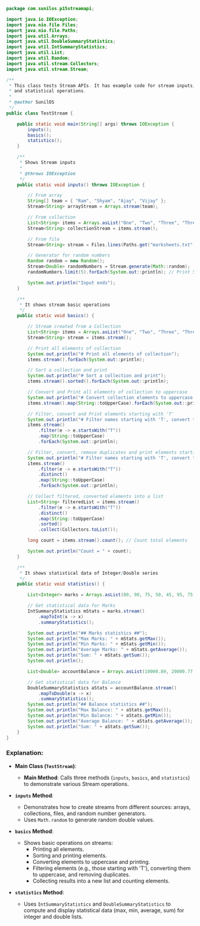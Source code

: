 
```java
package com.sunilos.p15streamapi;

import java.io.IOException;
import java.nio.file.Files;
import java.nio.file.Paths;
import java.util.Arrays;
import java.util.DoubleSummaryStatistics;
import java.util.IntSummaryStatistics;
import java.util.List;
import java.util.Random;
import java.util.stream.Collectors;
import java.util.stream.Stream;

/**
 * This class tests Stream APIs. It has example code for stream inputs, basics,
 * and statistical operations.
 * 
 * @author SunilOS
 */
public class TestStream {

    public static void main(String[] args) throws IOException {
        inputs();
        basics();
        statistics();
    }

    /**
     * Shows Stream inputs
     * 
     * @throws IOException
     */
    public static void inputs() throws IOException {

        // From array
        String[] team = { "Ram", "Shyam", "Ajay", "Vijay" };
        Stream<String> arrayStream = Arrays.stream(team);

        // From collection
        List<String> items = Arrays.asList("One", "Two", "Three", "Three", "Four");
        Stream<String> collectionStream = items.stream();

        // From file
        Stream<String> stream = Files.lines(Paths.get("marksheets.txt"));

        // Generator for random numbers
        Random random = new Random();
        Stream<Double> randomNumbers = Stream.generate(Math::random);
        randomNumbers.limit(5).forEach(System.out::println); // Print 5 random doubles

        System.out.println("Input ends");
    }

    /**
     * It shows stream basic operations
     */
    public static void basics() {

        // Stream created from a Collection
        List<String> items = Arrays.asList("One", "Two", "Three", "Three", "Four");
        Stream<String> stream = items.stream();

        // Print all elements of collection
        System.out.println("# Print all elements of collection");
        items.stream().forEach(System.out::println);

        // Sort a collection and print
        System.out.println("# Sort a collection and print");
        items.stream().sorted().forEach(System.out::println);

        // Convert and Print all elements of collection to uppercase
        System.out.println("# Convert collection elements to uppercase and print");
        items.stream().map(String::toUpperCase).forEach(System.out::println);

        // Filter, convert and Print elements starting with 'T'
        System.out.println("# Filter names starting with 'T', convert to uppercase and print");
        items.stream()
            .filter(e -> e.startsWith("T"))
            .map(String::toUpperCase)
            .forEach(System.out::println);

        // Filter, convert, remove duplicates and print elements starting with 'T'
        System.out.println("# Filter names starting with 'T', convert to uppercase, remove duplicates, and print");
        items.stream()
            .filter(e -> e.startsWith("T"))
            .distinct()
            .map(String::toUpperCase)
            .forEach(System.out::println);

        // Collect filtered, converted elements into a list
        List<String> filteredList = items.stream()
            .filter(e -> e.startsWith("T"))
            .distinct()
            .map(String::toUpperCase)
            .sorted()
            .collect(Collectors.toList());

        long count = items.stream().count(); // Count total elements

        System.out.println("Count = " + count);
    }

    /**
     * It shows statistical data of Integer/Double series
     */
    public static void statistics() {

        List<Integer> marks = Arrays.asList(80, 90, 75, 50, 45, 95, 75);

        // Get statistical data for Marks
        IntSummaryStatistics mStats = marks.stream()
            .mapToInt(x -> x)
            .summaryStatistics();

        System.out.println("## Marks statistics ##");
        System.out.println("Max Marks: " + mStats.getMax());
        System.out.println("Min Marks: " + mStats.getMin());
        System.out.println("Average Marks: " + mStats.getAverage());
        System.out.println("Sum: " + mStats.getSum());
        System.out.println();

        List<Double> accountBalance = Arrays.asList(10000.89, 20000.77, 5000.66, 5500.55, 7000.88, 30000.99, 50000.00);

        // Get statistical data for Balance
        DoubleSummaryStatistics aStats = accountBalance.stream()
            .mapToDouble(x -> x)
            .summaryStatistics();
        System.out.println("## Balance statistics ##");
        System.out.println("Max Balance: " + aStats.getMax());
        System.out.println("Min Balance: " + aStats.getMin());
        System.out.println("Average Balance: " + aStats.getAverage());
        System.out.println("Sum: " + aStats.getSum());
    }
}
```

### Explanation:

- **Main Class (`TestStream`)**:
  - **Main Method**: Calls three methods (`inputs`, `basics`, and `statistics`) to demonstrate various Stream operations.

- **`inputs` Method**: 
  - Demonstrates how to create streams from different sources: arrays, collections, files, and random number generators.
  - Uses `Math.random` to generate random double values.

- **`basics` Method**: 
  - Shows basic operations on streams:
    - Printing all elements.
    - Sorting and printing elements.
    - Converting elements to uppercase and printing.
    - Filtering elements (e.g., those starting with 'T'), converting them to uppercase, and removing duplicates.
    - Collecting results into a new list and counting elements.

- **`statistics` Method**: 
  - Uses `IntSummaryStatistics` and `DoubleSummaryStatistics` to compute and display statistical data (max, min, average, sum) for integer and double lists.

